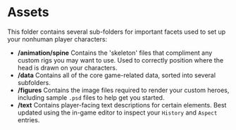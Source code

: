 # Assets

This folder contains several sub-folders for important facets used to set up your nonhuman player characters:

* **/animation/spine** Contains the 'skeleton' files that compliment any custom rigs you may want to use. Used to correctly position where the head is drawn on your characters.
* **/data** Contains all of the core game-related data, sorted into several subfolders.
* **/figures** Contains the image files required to render your custom heroes, including sample `.psd` files to help get you started.
* **/text** Contains player-facing text descriptions for certain elements. Best updated using the in-game editor to inspect your `History` and `Aspect` entries.